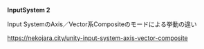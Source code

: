 **InputSystem 2**


Input SystemのAxis／Vector系Compositeのモードによる挙動の違い

https://nekojara.city/unity-input-system-axis-vector-composite